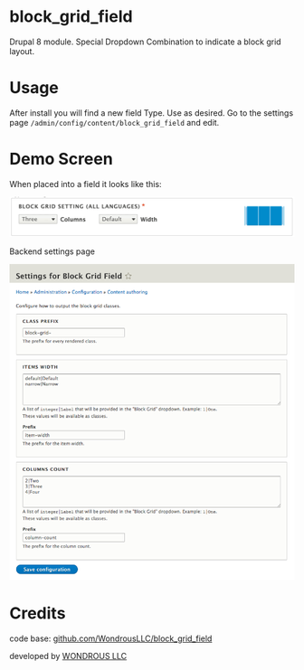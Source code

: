 # block_grid_field

Drupal 8 module. Special Dropdown Combination to indicate a block grid layout.

# Usage

After install you will find a new field Type. Use as desired.
Go to the settings page `/admin/config/content/block_grid_field` and edit.

# Demo Screen

When placed into a field it looks like this:

![](docs/block-grid-setting-demo.gif)

Backend settings page

![](docs/block-grid-settings-page.png)

# Credits

code base: [github.com/WondrousLLC/block_grid_field](https://github.com/WondrousLLC/block_grid_field/)

developed by [WONDROUS LLC](https://www.wearewondrous.com/)
